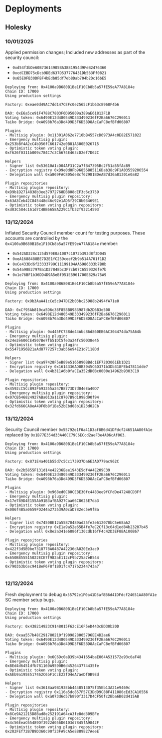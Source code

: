 # Deployments


## Holesky

### 10/01/2025
Applied permission changes; Included new addresses as part of the security council:

- `0xd54f3bDe60B73614905BA3881954d9FeB2476360`
- `0xcdCEBD75cDcb9DEd637D537776431Db563Ff0821`
- `0x65E0FB30DFBF4bEdb85df7eb8Dab704b2Dc16bE5`

```
Deploying from: 0x4100a9B680B1Be1F10Cb8b5a57fE59eA77A8184e
Chain ID: 17000
Using production settings

Factory: 0xeae0d49AC7dd147CEFc0e2565cF1b63c8968F4b6

DAO: 0xE6a5ce91F4788C7803F0D95809a389aE61812F1B
Voting token: 0x6490E12d480549D333499236fF2Ba6676C296011
Taiko Bridge: 0xA098b76a3Dd499D3F6D58D8AcCaFC8efBFd06807

Plugins
- Multisig plugin: 0x11301A062e7710bB4557cD6973A4c0E82E571022
- Emergency multisig plugin: 0x253bBf4A2cC4bD56fC661742e0B81A300E026715
- Optimistic token voting plugin: 0xf626f0311b009c784C7c3C6674E463cD2ef7D62C

Helpers
- Signer list 0x53610A1cD04AF31C2a7fB47395Bc2f51a55fAc89
- Encryption registry 0xD9e0d0Fb96856885116Dab38c9F1A03559206554
- Delegation wall 0xa869FAC805deBcf62981BDeAB7d36a81301e0a82

Plugin repositories
- Multisig plugin repository: 0xD9b1D2714838b3ee37972768DB808dEF3c6c3759
- Emergency multisig plugin repository: 0x63A3Ceb42C845448d46c92e1AD5f29C8b03469E1
- Optimistic token voting plugin repository: 0xd03C584c161d7C4BB6658A229C1fb32f93214593

```
### 13/12/2024
Inflated Security Council member count for testing purposes. These accounts are controlled by the `0x4100a9B680B1Be1F10Cb8b5a57fE59eA77A8184e` member:

- `0x542AD228c125d570E0a1007c1072b393d8f3D045`
- `0xeA1688488BE7D2E1fC259ceef2b9b514A701f1D2`
- `0xCe433Dd6f23333799C11199104AA6986333b7B0b`
- `0x54a98E2797Ba1D27848bc3F7cb07C6559326fe7b`
- `0x1e76BF1b36DD4D9A5eBf951E5961700E829a75A9`

```
Deploying from: 0x4100a9B680B1Be1F10Cb8b5a57fE59eA77A8184e
Chain ID: 17000
Using production settings

Factory: 0x9b3AaA41cCe5c947DC2b03bc25988b2494fA71e0

DAO: 0xCf95Ab810ca5D6c38F858B8983987db2D6B3e500
Voting token: 0x6490E12d480549D333499236fF2Ba6676C296011
Taiko Bridge: 0xA098b76a3Dd499D3F6D58D8AcCaFC8efBFd06807

Plugins
- Multisig plugin: 0x445FC738de44Abc86d860EB6AC304474da75A64b
- Emergency multisig plugin: 0x24e2e606CE4507Be7fb51DC5fe3a24fc50038e45
- Optimistic token voting plugin: 0x55471956B21aAd8777257c3ab56e94E21d7118Dd

Helpers
- Signer list 0xa97428F5eB89e5165890BBdc1EF7203061Eb1D21
- Encryption registry 0x1614336AD0B3945C6D371b3Db318FEb47811dde7
- Delegation wall 0x4b311A6b0faCEa352dD0Bc0000e14962b9303C19

Plugin repositories
- Multisig plugin repository: 0x4592cC5CcB93F693355a247B8773D7d04eEa40D7
- Emergency multisig plugin repository: 0x07CBb46824927ABa013a11c8707B9d1098d90f94
- Optimistic token voting plugin repository: 0x32fd666CA8eA49F0b8f1Be52bEbd08b1D23d02Cb

```

### 13/12/2024
Security Council member `0x55792e1F0a41D3af8B6d41DFdcf24651AA80fA1e` replaced by `0x1B77E354d33A46CC79C6ECcd2aeF3e4A06cAf063`.

```
Deploying from: 0x4100a9B680B1Be1F10Cb8b5a57fE59eA77A8184e
Chain ID: 17000
Using production settings

Factory: 0x871E4a401b55d7c5Cc173937Da6E3AD779ac962C

DAO: 0x2b5855F131d14e42236Eee1943E5df4A4E209C39
Voting token: 0x6490E12d480549D333499236fF2Ba6676C296011
Taiko Bridge: 0xA098b76a3Dd499D3F6D58D8AcCaFC8efBFd06807

Plugins
- Multisig plugin: 0x968ed0C80CEBE30fc4483ee9fCFdDe47248CD3Ff
- Emergency multisig plugin: 0x17e789D4E155Ab91B3afBA927Caa66C8625E7da3
- Optimistic token voting plugin: 0x086f4B5a0659FD244a273539A0caD782ec5e9f8a

Helpers
- Signer list 0x7450BE12a55870489ad25fe3e612070bC5e68aA2
- Encryption registry 0xE1a9a52e65B4fe7eC2Cf13c64d1ed84b23207b45
- Delegation wall 0x8e2a341e6886f130cdb16fF4c42D3EF8BA100B67

Plugin repositories
- Multisig plugin repository: 0x422f3d5B9be7318778A0487A42236dA020Ee3ac9
- Emergency multisig plugin repository: 0x650B855515022ECE7f982aE112cF9b725a7eB544
- Optimistic token voting plugin repository: 0x7903b3bCec941BeF6F8f1B01fc471762244743a7


```


### 12/12/2024
Fresh deployment to debug `0x55792e1F0a41D3af8B6d41DFdcf24651AA80fA1e` SC member setup bugs.

```
Deploying from: 0x4100a9B680B1Be1F10Cb8b5a57fE59eA77A8184e
Chain ID: 17000
Using production settings

Factory: 0x438214923C9148015F62cE16F5eD443cBD30b20D

DAO: 0xaa557b48C291780210f1909828005796EE4D2ae6
Voting token: 0x6490E12d480549D333499236fF2Ba6676C296011
Taiko Bridge: 0xA098b76a3Dd499D3F6D58D8AcCaFC8efBFd06807

Plugins
- Multisig plugin: 0x6C6Dc0aB39b4341654baE064A531572e93c6aF48
- Emergency multisig plugin: 0xBEd4d6451dfb781160A9590B6d452643774435fe
- Optimistic token voting plugin: 0xAEb9a195E517462C6bF1CcE22fD4eA7aeDf0B9Ed

Helpers
- Signer list 0x3618aa9B193Ebb4448513075f35Eb13A21e9469c
- Encryption registry 0x116a5dc857F57C3DdD9C88F411086cEd3CA10556
- Delegation wall 0xa073d6d57b890f3317D4CF50fc2Bba6B02d415AB

Plugin repositories
- Multisig plugin repository: 0x8Ce9A21215D8Bad8e252191A64cA3fe8dd309BFe
- Emergency multisig plugin repository: 0x4c56EeaC65489Df3922d056D6103d7845fA9842F
- Optimistic token voting plugin repository: 0x202FEf72B7B9D360c90f23FA9cA5e8889827AeeE
```

